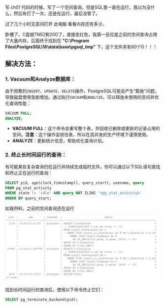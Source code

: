 写 ch01 代码的时候，写了一个空间查询，但是SQL里一直在运行，我以为没什么，然后有打了一次，还是在运行，最后没管了。

过了几个小时无意间打开 此电脑 看看内存还有多少。

卧槽了，C盘就TM只剩20G了，直接变红色，我第一反应是之前的空间查询占用了大量内存，后面终于找到在 **"C:\Program Files\PostgreSQL\16\data\base\pgsql_tmp"** 下，这个文件夹有80个G！！！

## 解决方法：

### 1. **Vacuum和Analyze数据库**：

由于频繁的`INSERT`、`UPDATE`、`DELETE`操作，PostgreSQL可能会产生“膨胀”问题，导致磁盘使用急剧增加。通过执行`VACUUM`和`ANALYZE`，可以释放未使用的空间并优化查询性能：

```sql
VACUUM FULL;
ANALYZE;
```

- **VACUUM FULL**：这个命令会重写整个表，并回收已删除或更新的记录占用的空间。**注意**：这个操作会锁住表，所以在高并发的生产环境下谨慎使用。
- **ANALYZE**：更新统计信息，帮助优化查询计划。

### 2. **终止长时间运行的查询**：

有可能某些复杂查询仍在运行并持续生成临时文件。你可以通过以下SQL语句查找和终止正在运行的查询：

```sql
SELECT pid, age(clock_timestamp(), query_start), usename, query
FROM pg_stat_activity
WHERE state != 'idle' AND query NOT ILIKE '%pg_stat_activity%'
ORDER BY query_start;
```

如我所料，之前的空间查询还在运行

![72684934603](内存占用问题.assets/1726849346033.png)

找到长时间运行的查询后，使用以下命令终止它们：

```sql
SELECT pg_terminate_backend(pid);
```

